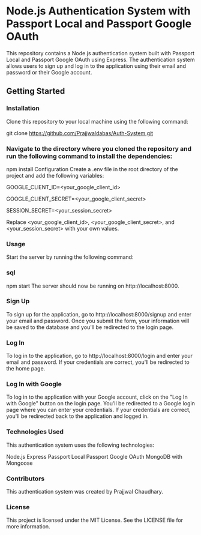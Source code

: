 # Node.js Authentication System with Passport Local and Passport Google OAuth


This repository contains a Node.js authentication system built with Passport Local and Passport Google OAuth using Express. The authentication system allows users to sign up and log in to the application using their email and password or their Google account.

## Getting Started
### Installation
Clone this repository to your local machine using the following command:

git clone https://github.com/Prajjwaldabas/Auth-System.git

### Navigate to the directory where you cloned the repository and run the following command to install the dependencies:


npm install
Configuration
Create a .env file in the root directory of the project and add the following variables:

GOOGLE_CLIENT_ID=<your_google_client_id>


GOOGLE_CLIENT_SECRET=<your_google_client_secret>


SESSION_SECRET=<your_session_secret>


Replace <your_google_client_id>, <your_google_client_secret>, and <your_session_secret> with your own values.

### Usage
Start the server by running the following command:

### sql

npm start
The server should now be running on http://localhost:8000.

### Sign Up
To sign up for the application, go to http://localhost:8000/signup and enter your email and password. Once you submit the form, your information will be saved to the database and you'll be redirected to the login page.

### Log In
To log in to the application, go to http://localhost:8000/login and enter your email and password. If your credentials are correct, you'll be redirected to the home page.

### Log In with Google
To log in to the application with your Google account, click on the "Log In with Google" button on the login page. You'll be redirected to a Google login page where you can enter your credentials. If your credentials are correct, you'll be redirected back to the application and logged in.

### Technologies Used
This authentication system uses the following technologies:

Node.js
Express
Passport Local
Passport Google OAuth
MongoDB with Mongoose

### Contributors
This authentication system was created by Prajjwal Chaudhary.

### License
This project is licensed under the MIT License. See the LICENSE file for more information.
